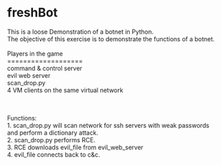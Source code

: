 # freshBot
This is a loose Demonstration of a botnet in Python.<br>
The objective of this exercise is to demonstrate the functions of a botnet.<br>
<br>
Players in the game<br>
===================<br>
command & control server<br>
evil web server<br>
scan_drop.py<br>
4 VM clients on the same virtual network<br>

<br>
<br>
Functions:<br>
1. scan_drop.py will scan network for ssh servers with weak passwords<br>
   and perform a dictionary attack.<br>
2. scan_drop.py performs RCE.<br>
3. RCE downloads evil_file from evil_web_server<br>
4. evil_file connects back to c&c.
